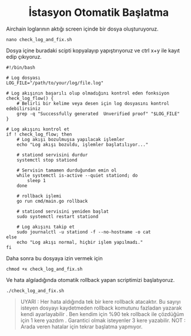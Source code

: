 <h1 align="center">İstasyon Otomatik Başlatma</h1>

Airchain loglarının aktığı screen içinde bir dosya oluşturuyoruz.
```
nano check_log_and_fix.sh
```
Dosya içine  buradaki scipti kopyalayıp yapıştırıyoruz ve ctrl x+y ile kayıt edip çıkıyoruz.

```
#!/bin/bash

# Log dosyası
LOG_FILE="/path/to/your/log/file.log"

# Log akışının başarılı olup olmadığını kontrol eden fonksiyon
check_log_flow() {
    # Belirli bir kelime veya desen için log dosyasını kontrol edebilirsiniz
    grep -q "Successfully generated  Unverified proof" "$LOG_FILE"
}

# Log akışını kontrol et
if ! check_log_flow; then
    # Log akışı bozulmuşsa yapılacak işlemler
    echo "Log akışı bozuldu, işlemler başlatılıyor..."
    
    # stationd servisini durdur
    systemctl stop stationd
    
    # Servisin tamamen durduğundan emin ol
    while systemctl is-active --quiet stationd; do
        sleep 1
    done
    
    # rollback işlemi
    go run cmd/main.go rollback
    
    # stationd servisini yeniden başlat
    sudo systemctl restart stationd
    
    # Log akışını takip et
    sudo journalctl -u stationd -f --no-hostname -o cat
else
    echo "Log akışı normal, hiçbir işlem yapılmadı."
fi
```

Daha sonra bu dosyaya izin vermek için
```
chmod +x check_log_and_fix.sh
```

Ve hata algıladığında otomatik rollback yapan scriptimizi başlatıyoruz.
```
./check_log_and_fix.sh
```


> UYARI : Her hata aldığında tek bir kere rollback atacaktır. Bu sayıyı isteyen dosyayı kaydetmeden rollback komutunu fazladan yazarak kendi ayarlayabilir . Ben kendim için %90 tek rollback ile çözdüğüm için 1 kere yazdım . Garantici olmak isteyenler 3 kere yazabilir.
> NOT : Arada veren hatalar için tekrar başlatma yapmıyor.
